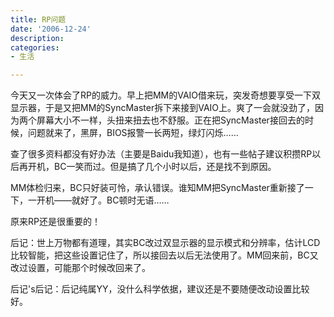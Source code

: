 ```yaml
---
title: RP问题
date: '2006-12-24'
description:
categories:
- 生活

---
```

今天又一次体会了RP的威力。早上把MM的VAIO借来玩，突发奇想要享受一下双显示器，于是又把MM的SyncMaster拆下来接到VAIO上。爽了一会就没劲了，因为两个屏幕大小不一样，头扭来扭去也不舒服。正在把SyncMaster接回去的时候，问题就来了，黑屏，BIOS报警一长两短，绿灯闪烁……

查了很多资料都没有好办法（主要是Baidu我知道），也有一些帖子建议积攒RP以后再开机，BC一笑而过。但是搞了几个小时以后，还是找不到原因。

MM体检归来，BC只好装可怜，承认错误。谁知MM把SyncMaster重新接了一下，一开机——就好了。BC顿时无语……

原来RP还是很重要的！


后记：世上万物都有道理，其实BC改过双显示器的显示模式和分辨率，估计LCD比较智能，把这些设置记住了，所以接回去以后无法使用了。MM回来前，BC又改过设置，可能那个时候改回来了。


后记's后记：后记纯属YY，没什么科学依据，建议还是不要随便改动设置比较好。